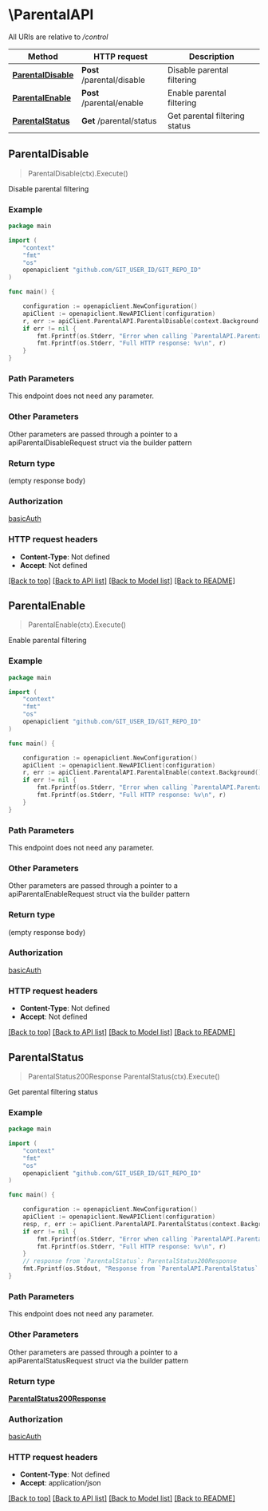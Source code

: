 # \ParentalAPI

All URIs are relative to */control*

Method | HTTP request | Description
------------- | ------------- | -------------
[**ParentalDisable**](ParentalAPI.md#ParentalDisable) | **Post** /parental/disable | Disable parental filtering
[**ParentalEnable**](ParentalAPI.md#ParentalEnable) | **Post** /parental/enable | Enable parental filtering
[**ParentalStatus**](ParentalAPI.md#ParentalStatus) | **Get** /parental/status | Get parental filtering status



## ParentalDisable

> ParentalDisable(ctx).Execute()

Disable parental filtering

### Example

```go
package main

import (
	"context"
	"fmt"
	"os"
	openapiclient "github.com/GIT_USER_ID/GIT_REPO_ID"
)

func main() {

	configuration := openapiclient.NewConfiguration()
	apiClient := openapiclient.NewAPIClient(configuration)
	r, err := apiClient.ParentalAPI.ParentalDisable(context.Background()).Execute()
	if err != nil {
		fmt.Fprintf(os.Stderr, "Error when calling `ParentalAPI.ParentalDisable``: %v\n", err)
		fmt.Fprintf(os.Stderr, "Full HTTP response: %v\n", r)
	}
}
```

### Path Parameters

This endpoint does not need any parameter.

### Other Parameters

Other parameters are passed through a pointer to a apiParentalDisableRequest struct via the builder pattern


### Return type

 (empty response body)

### Authorization

[basicAuth](../README.md#basicAuth)

### HTTP request headers

- **Content-Type**: Not defined
- **Accept**: Not defined

[[Back to top]](#) [[Back to API list]](../README.md#documentation-for-api-endpoints)
[[Back to Model list]](../README.md#documentation-for-models)
[[Back to README]](../README.md)


## ParentalEnable

> ParentalEnable(ctx).Execute()

Enable parental filtering

### Example

```go
package main

import (
	"context"
	"fmt"
	"os"
	openapiclient "github.com/GIT_USER_ID/GIT_REPO_ID"
)

func main() {

	configuration := openapiclient.NewConfiguration()
	apiClient := openapiclient.NewAPIClient(configuration)
	r, err := apiClient.ParentalAPI.ParentalEnable(context.Background()).Execute()
	if err != nil {
		fmt.Fprintf(os.Stderr, "Error when calling `ParentalAPI.ParentalEnable``: %v\n", err)
		fmt.Fprintf(os.Stderr, "Full HTTP response: %v\n", r)
	}
}
```

### Path Parameters

This endpoint does not need any parameter.

### Other Parameters

Other parameters are passed through a pointer to a apiParentalEnableRequest struct via the builder pattern


### Return type

 (empty response body)

### Authorization

[basicAuth](../README.md#basicAuth)

### HTTP request headers

- **Content-Type**: Not defined
- **Accept**: Not defined

[[Back to top]](#) [[Back to API list]](../README.md#documentation-for-api-endpoints)
[[Back to Model list]](../README.md#documentation-for-models)
[[Back to README]](../README.md)


## ParentalStatus

> ParentalStatus200Response ParentalStatus(ctx).Execute()

Get parental filtering status

### Example

```go
package main

import (
	"context"
	"fmt"
	"os"
	openapiclient "github.com/GIT_USER_ID/GIT_REPO_ID"
)

func main() {

	configuration := openapiclient.NewConfiguration()
	apiClient := openapiclient.NewAPIClient(configuration)
	resp, r, err := apiClient.ParentalAPI.ParentalStatus(context.Background()).Execute()
	if err != nil {
		fmt.Fprintf(os.Stderr, "Error when calling `ParentalAPI.ParentalStatus``: %v\n", err)
		fmt.Fprintf(os.Stderr, "Full HTTP response: %v\n", r)
	}
	// response from `ParentalStatus`: ParentalStatus200Response
	fmt.Fprintf(os.Stdout, "Response from `ParentalAPI.ParentalStatus`: %v\n", resp)
}
```

### Path Parameters

This endpoint does not need any parameter.

### Other Parameters

Other parameters are passed through a pointer to a apiParentalStatusRequest struct via the builder pattern


### Return type

[**ParentalStatus200Response**](ParentalStatus200Response.md)

### Authorization

[basicAuth](../README.md#basicAuth)

### HTTP request headers

- **Content-Type**: Not defined
- **Accept**: application/json

[[Back to top]](#) [[Back to API list]](../README.md#documentation-for-api-endpoints)
[[Back to Model list]](../README.md#documentation-for-models)
[[Back to README]](../README.md)

